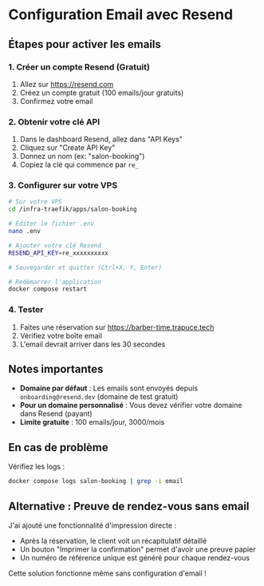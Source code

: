 # Configuration Email avec Resend

## Étapes pour activer les emails

### 1. Créer un compte Resend (Gratuit)

1. Allez sur https://resend.com
2. Créez un compte gratuit (100 emails/jour gratuits)
3. Confirmez votre email

### 2. Obtenir votre clé API

1. Dans le dashboard Resend, allez dans "API Keys"
2. Cliquez sur "Create API Key"
3. Donnez un nom (ex: "salon-booking")
4. Copiez la clé qui commence par `re_`

### 3. Configurer sur votre VPS

```bash
# Sur votre VPS
cd /infra-traefik/apps/salon-booking

# Éditer le fichier .env
nano .env

# Ajouter votre clé Resend
RESEND_API_KEY=re_xxxxxxxxxx

# Sauvegarder et quitter (Ctrl+X, Y, Enter)

# Redémarrer l'application
docker compose restart
```

### 4. Tester

1. Faites une réservation sur https://barber-time.trapuce.tech
2. Vérifiez votre boîte email
3. L'email devrait arriver dans les 30 secondes

## Notes importantes

- **Domaine par défaut** : Les emails sont envoyés depuis `onboarding@resend.dev` (domaine de test gratuit)
- **Pour un domaine personnalisé** : Vous devez vérifier votre domaine dans Resend (payant)
- **Limite gratuite** : 100 emails/jour, 3000/mois

## En cas de problème

Vérifiez les logs :
```bash
docker compose logs salon-booking | grep -i email
```

## Alternative : Preuve de rendez-vous sans email

J'ai ajouté une fonctionnalité d'impression directe :
- Après la réservation, le client voit un récapitulatif détaillé
- Un bouton "Imprimer la confirmation" permet d'avoir une preuve papier
- Un numéro de référence unique est généré pour chaque rendez-vous

Cette solution fonctionne même sans configuration d'email !
